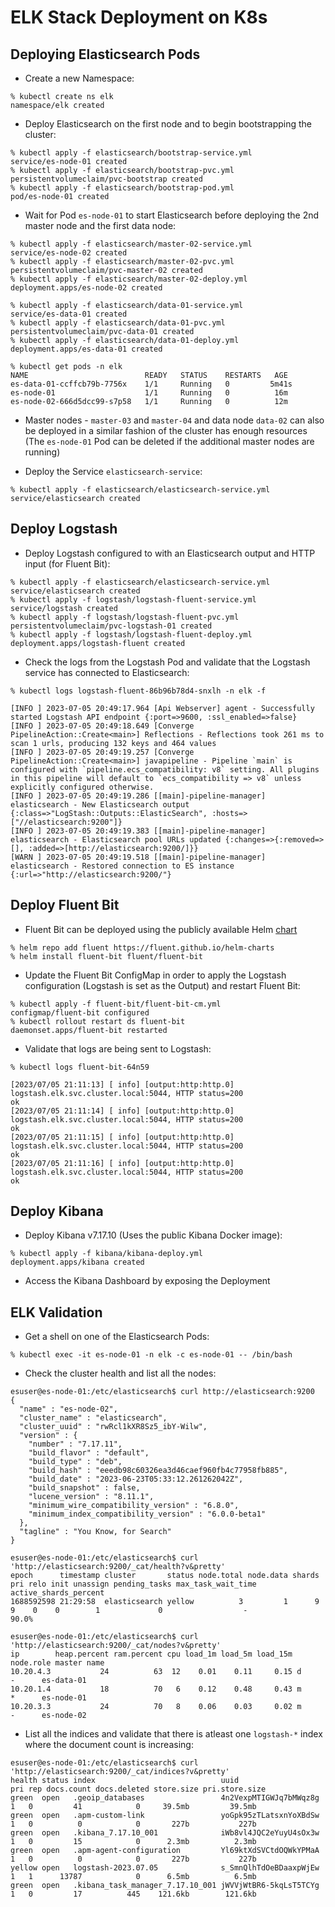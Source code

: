 # ELK Stack Deployment on K8s

## Deploying Elasticsearch Pods

* Create a new Namespace:

```
% kubectl create ns elk
namespace/elk created
```

* Deploy Elasticsearch on the first node and to begin bootstrapping the cluster:

```
% kubectl apply -f elasticsearch/bootstrap-service.yml
service/es-node-01 created
% kubectl apply -f elasticsearch/bootstrap-pvc.yml    
persistentvolumeclaim/pvc-bootstrap created
% kubectl apply -f elasticsearch/bootstrap-pod.yml 
pod/es-node-01 created
```

* Wait for Pod ```es-node-01``` to start Elasticsearch before deploying the 2nd master node and the first data node:

```
% kubectl apply -f elasticsearch/master-02-service.yml
service/es-node-02 created
% kubectl apply -f elasticsearch/master-02-pvc.yml    
persistentvolumeclaim/pvc-master-02 created
% kubectl apply -f elasticsearch/master-02-deploy.yml 
deployment.apps/es-node-02 created

% kubectl apply -f elasticsearch/data-01-service.yml  
service/es-data-01 created
% kubectl apply -f elasticsearch/data-01-pvc.yml    
persistentvolumeclaim/pvc-data-01 created
% kubectl apply -f elasticsearch/data-01-deploy.yml 
deployment.apps/es-data-01 created

% kubectl get pods -n elk                          
NAME                          READY   STATUS    RESTARTS   AGE
es-data-01-ccffcb79b-7756x    1/1     Running   0         5m41s
es-node-01                    1/1     Running   0          16m
es-node-02-666d5dcc99-s7p58   1/1     Running   0          12m
```

* Master nodes - ```master-03``` and ```master-04``` and data node ```data-02``` can also be deployed in a similar fashion of the cluster has enough resources (The ```es-node-01``` Pod can be deleted if the additional master nodes are running)

* Deploy the Service ```elasticsearch-service```:

```
% kubectl apply -f elasticsearch/elasticsearch-service.yml 
service/elasticsearch created
```

## Deploy Logstash

* Deploy Logstash configured to with an Elasticsearch output and HTTP input (for Fluent Bit):

```
% kubectl apply -f elasticsearch/elasticsearch-service.yml 
service/elasticsearch created
% kubectl apply -f logstash/logstash-fluent-service.yml 
service/logstash created
% kubectl apply -f logstash/logstash-fluent-pvc.yml    
persistentvolumeclaim/pvc-logstash-01 created
% kubectl apply -f logstash/logstash-fluent-deploy.yml 
deployment.apps/logstash-fluent created
```

* Check the logs from the Logstash Pod and validate that the Logstash service has connected to Elasticsearch:

```
% kubectl logs logstash-fluent-86b96b78d4-snxlh -n elk -f

[INFO ] 2023-07-05 20:49:17.964 [Api Webserver] agent - Successfully started Logstash API endpoint {:port=>9600, :ssl_enabled=>false}
[INFO ] 2023-07-05 20:49:18.649 [Converge PipelineAction::Create<main>] Reflections - Reflections took 261 ms to scan 1 urls, producing 132 keys and 464 values
[INFO ] 2023-07-05 20:49:19.257 [Converge PipelineAction::Create<main>] javapipeline - Pipeline `main` is configured with `pipeline.ecs_compatibility: v8` setting. All plugins in this pipeline will default to `ecs_compatibility => v8` unless explicitly configured otherwise.
[INFO ] 2023-07-05 20:49:19.286 [[main]-pipeline-manager] elasticsearch - New Elasticsearch output {:class=>"LogStash::Outputs::ElasticSearch", :hosts=>["//elasticsearch:9200"]}
[INFO ] 2023-07-05 20:49:19.383 [[main]-pipeline-manager] elasticsearch - Elasticsearch pool URLs updated {:changes=>{:removed=>[], :added=>[http://elasticsearch:9200/]}}
[WARN ] 2023-07-05 20:49:19.518 [[main]-pipeline-manager] elasticsearch - Restored connection to ES instance {:url=>"http://elasticsearch:9200/"}
```

## Deploy Fluent Bit

* Fluent Bit can be deployed using the publicly available Helm [chart](https://github.com/isItObservable/Episode3--Kubernetes-Fluentbit#lets-install-fluentbit-to-go-trough-the-configuration)

```
% helm repo add fluent https://fluent.github.io/helm-charts
% helm install fluent-bit fluent/fluent-bit
```

* Update the Fluent Bit ConfigMap in order to apply the Logstash configuration (Logstash is set as the Output) and restart Fluent Bit:

```
% kubectl apply -f fluent-bit/fluent-bit-cm.yml 
configmap/fluent-bit configured
% kubectl rollout restart ds fluent-bit
daemonset.apps/fluent-bit restarted
```

* Validate that logs are being sent to Logstash:

```
% kubectl logs fluent-bit-64n59

[2023/07/05 21:11:13] [ info] [output:http:http.0] logstash.elk.svc.cluster.local:5044, HTTP status=200
ok
[2023/07/05 21:11:14] [ info] [output:http:http.0] logstash.elk.svc.cluster.local:5044, HTTP status=200
ok
[2023/07/05 21:11:15] [ info] [output:http:http.0] logstash.elk.svc.cluster.local:5044, HTTP status=200
ok
[2023/07/05 21:11:16] [ info] [output:http:http.0] logstash.elk.svc.cluster.local:5044, HTTP status=200
ok
```

## Deploy Kibana

* Deploy Kibana v7.17.10 (Uses the public Kibana Docker image):

```
% kubectl apply -f kibana/kibana-deploy.yml 
deployment.apps/kibana created
```

* Access the Kibana Dashboard by exposing the Deployment 

## ELK Validation

* Get a shell on one of the Elasticsearch Pods:

```
% kubectl exec -it es-node-01 -n elk -c es-node-01 -- /bin/bash 
```

* Check the cluster health and list all the nodes:

```
esuser@es-node-01:/etc/elasticsearch$ curl http://elasticsearch:9200
{
  "name" : "es-node-02",
  "cluster_name" : "elasticsearch",
  "cluster_uuid" : "rwRcl1kXR8Sz5_ibY-Wilw",
  "version" : {
    "number" : "7.17.11",
    "build_flavor" : "default",
    "build_type" : "deb",
    "build_hash" : "eeedb98c60326ea3d46caef960fb4c77958fb885",
    "build_date" : "2023-06-23T05:33:12.261262042Z",
    "build_snapshot" : false,
    "lucene_version" : "8.11.1",
    "minimum_wire_compatibility_version" : "6.8.0",
    "minimum_index_compatibility_version" : "6.0.0-beta1"
  },
  "tagline" : "You Know, for Search"
}

esuser@es-node-01:/etc/elasticsearch$ curl 'http://elasticsearch:9200/_cat/health?v&pretty'
epoch      timestamp cluster       status node.total node.data shards pri relo init unassign pending_tasks max_task_wait_time active_shards_percent
1688592598 21:29:58  elasticsearch yellow          3         1      9   9    0    0        1             0                  -                 90.0%

esuser@es-node-01:/etc/elasticsearch$ curl 'http://elasticsearch:9200/_cat/nodes?v&pretty'
ip        heap.percent ram.percent cpu load_1m load_5m load_15m node.role master name
10.20.4.3           24          63  12    0.01    0.11     0.15 d         -      es-data-01
10.20.1.4           18          70   6    0.12    0.48     0.43 m         *      es-node-01
10.20.3.3           24          70   8    0.06    0.03     0.02 m         -      es-node-02
```

* List all the indices and validate that there is atleast one ```logstash-*``` index where the document count is increasing:

```
esuser@es-node-01:/etc/elasticsearch$ curl 'http://elasticsearch:9200/_cat/indices?v&pretty'
health status index                            uuid                   pri rep docs.count docs.deleted store.size pri.store.size
green  open   .geoip_databases                 4n2VexpMTIGWJq7bMWqz8g   1   0         41            0     39.5mb         39.5mb
green  open   .apm-custom-link                 yoGpk95zTLatsxnYoXBdSw   1   0          0            0       227b           227b
green  open   .kibana_7.17.10_001              iWb8vl4JQC2eYuyU4sOx3w   1   0         15            0      2.3mb          2.3mb
green  open   .apm-agent-configuration         Yl69ktXdSVCtdOQWkYPMaA   1   0          0            0       227b           227b
yellow open   logstash-2023.07.05              s_SmnQlhTdOeBDaaxpWjEw   1   1      13787            0      6.5mb          6.5mb
green  open   .kibana_task_manager_7.17.10_001 jWVVjWtBR6-5kqLsT5TCYg   1   0         17          445    121.6kb        121.6kb
```
